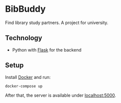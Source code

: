 # BibBuddy

Find library study partners. A project for university.

## Technology

- Python with [Flask](https://github.com/pallets/flask/) for the backend



## Setup

Install [Docker](https://docs.docker.com/install/) and run:

```sh
docker-compose up
```

After that, the server is available under [localhost:5000](http://localhost:5000).
